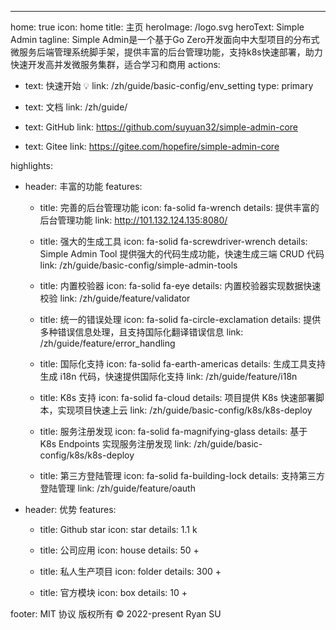 ---

home: true
icon: home
title: 主页
heroImage: /logo.svg
heroText: Simple Admin
tagline: Simple Admin是一个基于Go Zero开发面向中大型项目的分布式微服务后端管理系统脚手架，提供丰富的后台管理功能，支持k8s快速部署，助力快速开发高并发微服务集群，适合学习和商用
actions:

- text: 快速开始 💡
  link: /zh/guide/basic-config/env_setting
  type: primary

- text: 文档
  link: /zh/guide/

- text: GitHub
  link: https://github.com/suyuan32/simple-admin-core

- text: Gitee
  link: https://gitee.com/hopefire/simple-admin-core


highlights:
  - header: 丰富的功能
    features:
      - title: 完善的后台管理功能
        icon: fa-solid fa-wrench
        details: 提供丰富的后台管理功能
        link: http://101.132.124.135:8080/

      - title: 强大的生成工具
        icon: fa-solid fa-screwdriver-wrench
        details: Simple Admin Tool 提供强大的代码生成功能，快速生成三端 CRUD 代码
        link: /zh/guide/basic-config/simple-admin-tools

      - title: 内置校验器
        icon: fa-solid fa-eye
        details: 内置校验器实现数据快速校验
        link: /zh/guide/feature/validator

      - title: 统一的错误处理
        icon: fa-solid fa-circle-exclamation
        details: 提供多种错误信息处理，且支持国际化翻译错误信息
        link: /zh/guide/feature/error_handling

      - title: 国际化支持
        icon: fa-solid fa-earth-americas
        details: 生成工具支持生成 i18n 代码，快速提供国际化支持
        link: /zh/guide/feature/i18n

      - title: K8s 支持
        icon: fa-solid fa-cloud
        details: 项目提供 K8s 快速部署脚本，实现项目快速上云
        link: /zh/guide/basic-config/k8s/k8s-deploy

      - title: 服务注册发现
        icon: fa-solid fa-magnifying-glass
        details: 基于 K8s Endpoints 实现服务注册发现
        link: /zh/guide/basic-config/k8s/k8s-deploy

      - title: 第三方登陆管理
        icon: fa-solid fa-building-lock
        details: 支持第三方登陆管理
        link: /zh/guide/feature/oauth

  - header: 优势
    features:
      - title: Github star 
        icon: star
        details: 1.1 k
      
      - title: 公司应用
        icon: house
        details: 50 +

      - title: 私人生产项目
        icon: folder
        details: 300 +
      
      - title: 官方模块
        icon: box
        details: 10 +

footer: MIT 协议 版权所有 © 2022-present Ryan SU
